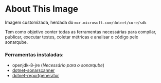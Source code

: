 # About This Image
Imagem customizada, herdada do `mcr.microsoft.com/dotnet/core/sdk`

Tem como objetivo conter todas as ferramentas necessárias para compilar, publicar, executar testes, coletar métricas e analisar o código pelo sonarqube.

### Ferramentas instaladas:
- openjdk-8-jre (*Necessário para o sonarqube*)
- [dotnet-sonarscanner](https://www.nuget.org/packages/dotnet-sonarscanner/)
- [dotnet-reportgenerator](https://www.nuget.org/packages/dotnet-reportgenerator-globaltool/)